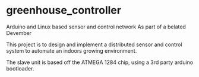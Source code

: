 # greenhouse_controller
Arduino and Linux based sensor and control network
As part of a belated Devember


This project is to design and implement a distributed sensor and control system to automate an indoors growing environment.

The slave unit is based off the ATMEGA 1284 chip, using a 3rd party arduino bootloader.